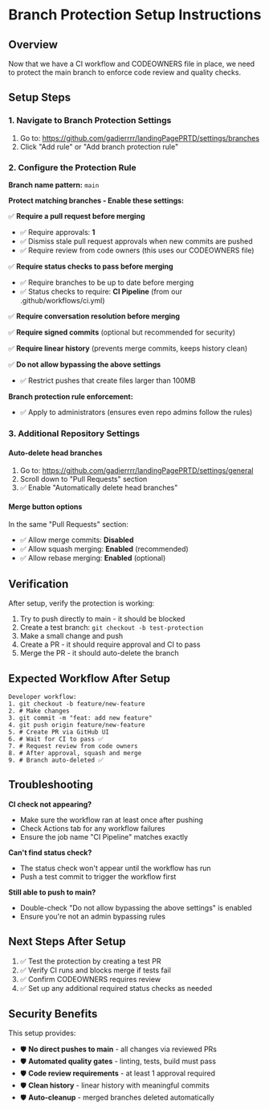 # Branch Protection Setup Instructions

## Overview
Now that we have a CI workflow and CODEOWNERS file in place, we need to protect the main branch to enforce code review and quality checks.

## Setup Steps

### 1. Navigate to Branch Protection Settings
1. Go to: https://github.com/gadierrrr/landingPagePRTD/settings/branches
2. Click "Add rule" or "Add branch protection rule"

### 2. Configure the Protection Rule

**Branch name pattern:** `main`

**Protect matching branches - Enable these settings:**

✅ **Require a pull request before merging**
- ✅ Require approvals: **1**
- ✅ Dismiss stale pull request approvals when new commits are pushed
- ✅ Require review from code owners (this uses our CODEOWNERS file)

✅ **Require status checks to pass before merging**
- ✅ Require branches to be up to date before merging
- ✅ Status checks to require: **CI Pipeline** (from our .github/workflows/ci.yml)

✅ **Require conversation resolution before merging**

✅ **Require signed commits** (optional but recommended for security)

✅ **Require linear history** (prevents merge commits, keeps history clean)

✅ **Do not allow bypassing the above settings**
- ✅ Restrict pushes that create files larger than 100MB

**Branch protection rule enforcement:**
- ✅ Apply to administrators (ensures even repo admins follow the rules)

### 3. Additional Repository Settings

#### Auto-delete head branches
1. Go to: https://github.com/gadierrrr/landingPagePRTD/settings/general
2. Scroll down to "Pull Requests" section
3. ✅ Enable "Automatically delete head branches"

#### Merge button options
In the same "Pull Requests" section:
- ✅ Allow merge commits: **Disabled**
- ✅ Allow squash merging: **Enabled** (recommended)
- ✅ Allow rebase merging: **Enabled** (optional)

## Verification

After setup, verify the protection is working:

1. Try to push directly to main - it should be blocked
2. Create a test branch: `git checkout -b test-protection`
3. Make a small change and push
4. Create a PR - it should require approval and CI to pass
5. Merge the PR - it should auto-delete the branch

## Expected Workflow After Setup

```
Developer workflow:
1. git checkout -b feature/new-feature
2. # Make changes
3. git commit -m "feat: add new feature"
4. git push origin feature/new-feature
5. # Create PR via GitHub UI
6. # Wait for CI to pass ✅
7. # Request review from code owners
8. # After approval, squash and merge
9. # Branch auto-deleted ✅
```

## Troubleshooting

**CI check not appearing?**
- Make sure the workflow ran at least once after pushing
- Check Actions tab for any workflow failures
- Ensure the job name "CI Pipeline" matches exactly

**Can't find status check?**
- The status check won't appear until the workflow has run
- Push a test commit to trigger the workflow first

**Still able to push to main?**
- Double-check "Do not allow bypassing the above settings" is enabled
- Ensure you're not an admin bypassing rules

## Next Steps After Setup

1. ✅ Test the protection by creating a test PR
2. ✅ Verify CI runs and blocks merge if tests fail
3. ✅ Confirm CODEOWNERS requires review
4. ✅ Set up any additional required status checks as needed

## Security Benefits

This setup provides:
- 🛡️ **No direct pushes to main** - all changes via reviewed PRs
- 🛡️ **Automated quality gates** - linting, tests, build must pass
- 🛡️ **Code review requirements** - at least 1 approval required
- 🛡️ **Clean history** - linear history with meaningful commits
- 🛡️ **Auto-cleanup** - merged branches deleted automatically